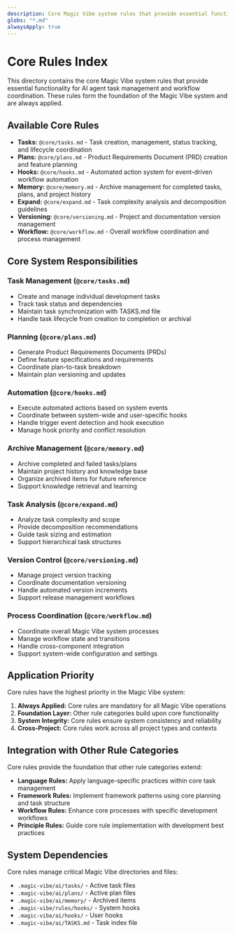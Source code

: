 ```yaml
---
description: Core Magic Vibe system rules that provide essential functionality for AI agent task management and workflow coordination.
globs: "*.md"
alwaysApply: true
---
```


# Core Rules Index

This directory contains the core Magic Vibe system rules that provide essential functionality for AI agent task management and workflow coordination. These rules form the foundation of the Magic Vibe system and are always applied.

## Available Core Rules

- **Tasks:** `@core/tasks.md` - Task creation, management, status tracking, and lifecycle coordination
- **Plans:** `@core/plans.md` - Product Requirements Document (PRD) creation and feature planning
- **Hooks:** `@core/hooks.md` - Automated action system for event-driven workflow automation
- **Memory:** `@core/memory.md` - Archive management for completed tasks, plans, and project history
- **Expand:** `@core/expand.md` - Task complexity analysis and decomposition guidelines
- **Versioning:** `@core/versioning.md` - Project and documentation version management
- **Workflow:** `@core/workflow.md` - Overall workflow coordination and process management

## Core System Responsibilities

### Task Management (`@core/tasks.md`)

- Create and manage individual development tasks
- Track task status and dependencies
- Maintain task synchronization with TASKS.md file
- Handle task lifecycle from creation to completion or archival

### Planning (`@core/plans.md`)

- Generate Product Requirements Documents (PRDs)
- Define feature specifications and requirements
- Coordinate plan-to-task breakdown
- Maintain plan versioning and updates

### Automation (`@core/hooks.md`)

- Execute automated actions based on system events
- Coordinate between system-wide and user-specific hooks
- Handle trigger event detection and hook execution
- Manage hook priority and conflict resolution

### Archive Management (`@core/memory.md`)

- Archive completed and failed tasks/plans
- Maintain project history and knowledge base
- Organize archived items for future reference
- Support knowledge retrieval and learning

### Task Analysis (`@core/expand.md`)

- Analyze task complexity and scope
- Provide decomposition recommendations
- Guide task sizing and estimation
- Support hierarchical task structures

### Version Control (`@core/versioning.md`)

- Manage project version tracking
- Coordinate documentation versioning
- Handle automated version increments
- Support release management workflows

### Process Coordination (`@core/workflow.md`)

- Coordinate overall Magic Vibe system processes
- Manage workflow state and transitions
- Handle cross-component integration
- Support system-wide configuration and settings

## Application Priority

Core rules have the highest priority in the Magic Vibe system:

1. **Always Applied:** Core rules are mandatory for all Magic Vibe operations
2. **Foundation Layer:** Other rule categories build upon core functionality
3. **System Integrity:** Core rules ensure system consistency and reliability
4. **Cross-Project:** Core rules work across all project types and contexts

## Integration with Other Rule Categories

Core rules provide the foundation that other rule categories extend:

- **Language Rules:** Apply language-specific practices within core task management
- **Framework Rules:** Implement framework patterns using core planning and task structure
- **Workflow Rules:** Enhance core processes with specific development workflows
- **Principle Rules:** Guide core rule implementation with development best practices

## System Dependencies

Core rules manage critical Magic Vibe directories and files:

- `.magic-vibe/ai/tasks/` - Active task files
- `.magic-vibe/ai/plans/` - Active plan files  
- `.magic-vibe/ai/memory/` - Archived items
- `.magic-vibe/rules/hooks/` - System hooks
- `.magic-vibe/ai/hooks/` - User hooks
- `.magic-vibe/ai/TASKS.md` - Task index file
